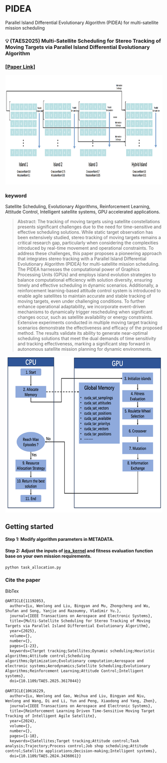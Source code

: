 # PIDEA
Parallel Island Differential Evolutionary Algorithm (PIDEA) for multi-satellite mission scheduling


### :bulb: (TAES2025) Multi-Satellite Scheduling for Stereo Tracking of Moving Targets via Parallel Island Differential Evolutionary Algorithm 
### [\[Paper Link\]](https://ieeexplore.ieee.org/document/11192053)

<p align="center">
<img src="PIDEA.png" width="1500px" height="350px" />
</p>

### keyword
Satellite Scheduling, Evolutionary Algorithms, Reinforcement Learning, Attitude Control, Intelligent satellite systems, GPU accelerated applications.

> Abstract: The tracking of moving targets using satellite constellations presents significant challenges due to the need for time-sensitive and effective scheduling solutions.
While static target observation has been extensively studied, stereo tracking of moving targets remains a critical research gap, particularly when considering the complexities introduced by real-time movement and operational constraints.
To address these challenges, this paper proposes a pioneering approach that integrates stereo tracking with a Parallel Island Differential Evolutionary Algorithm (PIDEA) for multi-satellite mission scheduling. The PIDEA harnesses the computational power of Graphics Processing Units (GPUs) and employs island evolution strategies to balance computational efficiency with solution diversity, ensuring timely and effective scheduling in dynamic scenarios.
Additionally, a reinforcement learning-based attitude control system is introduced to enable agile satellites to maintain accurate and stable tracking of moving targets, even under challenging conditions.
To further enhance operational adaptability, we incorporate event-driven mechanisms to dynamically trigger rescheduling when significant changes occur, such as satellite availability or energy constraints.
Extensive experiments conducted in multiple moving target tracking scenarios demonstrate the effectiveness and efficacy of the proposed method. 
The results validate its ability to generate near-optimal scheduling solutions that meet the dual demands of time sensitivity and tracking effectiveness, marking a significant step forward in autonomous satellite mission planning for dynamic environments.


<p align="center">
<img src="flowchart.png" width="700px" height="500px" />
</p>

## Getting started
#### <a id="Step1">Step 1</a>: Modify algorithm parameters in METADATA.
#### <a id="Step2">Step 2</a>: Adjust the inputs of [iea_kernel](task_allocation.py)  and fitness evaluation function base on your own mission requirements.
```.bash
python task_allocation.py
```


### Cite the paper
BibTex
```
@ARTICLE{11192053,
  author={Lu, Wenlong and Liu, Bingyan and Mu, Zhongcheng and Wu, Shufan and Song, Yanjie and Razoumny, Vladimir Yu.},
  journal={IEEE Transactions on Aerospace and Electronic Systems}, 
  title={Multi-Satellite Scheduling for Stereo Tracking of Moving Targets via Parallel Island Differential Evolutionary Algorithm}, 
  year={2025},
  volume={},
  number={},
  pages={1-23},
  keywords={Target tracking;Satellites;Dynamic scheduling;Heuristic algorithms;Attitude control;Scheduling algorithms;Optimization;Evolutionary computation;Aerospace and electronic systems;Aerodynamics;Satellite Scheduling;Evolutionary Algorithms;Reinforcement Learning;Attitude Control;Intelligent systems},
  doi={10.1109/TAES.2025.3617044}}

@ARTICLE{10616229,
  author={Lu, Wenlong and Gao, Weihua and Liu, Bingyan and Niu, Wenlong and Wang, Di and Li, Yun and Peng, Xiaodong and Yang, Zhen},
  journal={IEEE Transactions on Aerospace and Electronic Systems}, 
  title={Reinforcement Learning Driven Time-Sensitive Moving Target Tracking of Intelligent Agile Satellite}, 
  year={2024},
  volume={},
  number={},
  pages={1-18},
  keywords={Satellites;Target tracking;Attitude control;Task analysis;Trajectory;Process control;Job shop scheduling;Attitude control;Satellite applications;Decision-making;Intelligent systems},
  doi={10.1109/TAES.2024.3436061}}
```  
